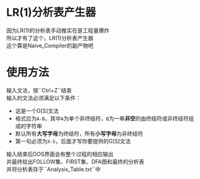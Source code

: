 # LR(1)分析表产生器

<p>
因为LR(1)的分析表手动推实在是工程量爆炸<br>
所以才有了这个，LR(1)分析表产生器<br>
这个算是Naive_Compiler的副产物吧<br>
</p>

# 使用方法

<p>
输入文法，按``Ctrl+Z``结束<br>
输入的文法必须满足以下条件：<br>

+ 这是一个G[S]文法
+ 格式应为``A-B``，其中``A``为单个非终结符，``B``为一串**非空**的由终结符或非终结符组成的字符串
+ 默认所有**大写字母**为终结符，所有**小写字母**为非终结符
+ 第一句必须为``X-S``，后面才写你要提供的G[S]文法
</p>

<p>
输入结束后DOS界面会有整个过程的相应输出<br>
并最终给出FOLLOW集、FIRST集、DFA图和最终的分析表<br>
并将分析表存于``Analysis_Table.txt``中<br>
</p>